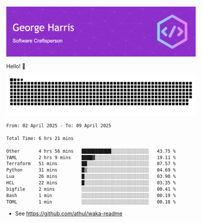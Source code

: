 ![img](./assets/github-header.png)

Hello! :wave:

<div align="center">
  <img  src="https://raw.githubusercontent.com/1999AZZAR/1999AZZAR/readme/resources/grid-snake.svg" alt="snake" />
</div>

<!--START_SECTION:waka-->

```txt
From: 02 April 2025 - To: 09 April 2025

Total Time: 6 hrs 21 mins

Other       4 hrs 56 mins   ███████████░░░░░░░░░░░░░░   43.75 %
YAML        2 hrs 9 mins    ████▓░░░░░░░░░░░░░░░░░░░░   19.11 %
Terraform   51 mins         ██░░░░░░░░░░░░░░░░░░░░░░░   07.57 %
Python      31 mins         █▒░░░░░░░░░░░░░░░░░░░░░░░   04.69 %
Lua         26 mins         █░░░░░░░░░░░░░░░░░░░░░░░░   03.90 %
HCL         22 mins         █░░░░░░░░░░░░░░░░░░░░░░░░   03.35 %
bigfile     2 mins          ░░░░░░░░░░░░░░░░░░░░░░░░░   00.41 %
Bash        1 min           ░░░░░░░░░░░░░░░░░░░░░░░░░   00.19 %
TOML        1 min           ░░░░░░░░░░░░░░░░░░░░░░░░░   00.18 %
```

<!--END_SECTION:waka-->

- See <https://github.com/athul/waka-readme>
